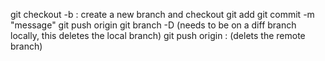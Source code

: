 git checkout -b <branch> : create a new branch and checkout
git add <filename>
git commit -m "message"
git push origin <branch>
git branch -D <branch>  (needs to be on a diff branch locally, this deletes the local branch)
git push origin :<branch> (delets the remote branch)
